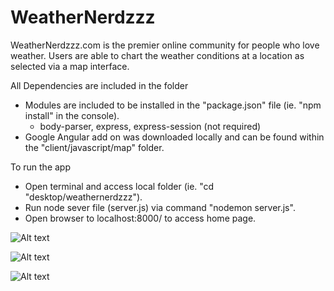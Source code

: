 # WeatherNerdzzz
WeatherNerdzzz.com is the premier online community for people who love weather. Users are able to chart the weather conditions at a location as selected via a map interface.

All Dependencies are included in the folder
* Modules are included to be installed in the "package.json" file (ie. "npm install" in the console).
  - body-parser, express, express-session (not required) 
* Google Angular add on was downloaded locally and can be found within the "client/javascript/map" folder.

To run the app
* Open terminal and access local folder (ie. "cd "desktop/weathernerdzzz").
* Run node sever file (server.js) via command "nodemon server.js".
* Open browser to localhost:8000/ to access home page.

![Alt text](http://i1271.photobucket.com/albums/jj622/frederickchoe/1_zpsnbuncmyc.jpg "Map")

![Alt text](http://i1271.photobucket.com/albums/jj622/frederickchoe/2_zps6kywjviy.jpg "Seven Day Forecast")

![Alt text](http://i1271.photobucket.com/albums/jj622/frederickchoe/3_zps348dmciv.jpg "Forecast Date")
